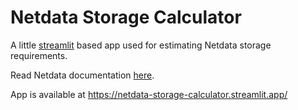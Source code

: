 # Netdata Storage Calculator

A little [streamlit](https://streamlit.io/) based app used for estimating Netdata storage requirements.

Read Netdata documentation [here](https://learn.netdata.cloud/docs/store/change-metrics-storage).

App is available at https://netdata-storage-calculator.streamlit.app/
